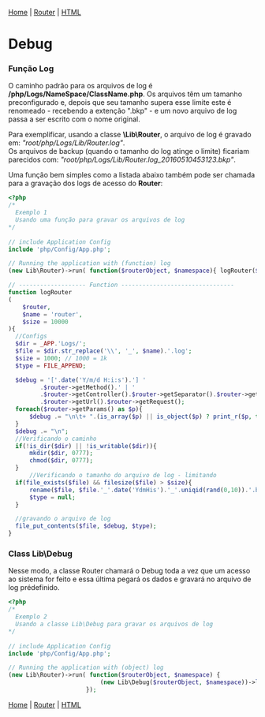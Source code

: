 [Home](https://github.com/sexcod/Tiga/tree/master/php/Lib/Doc/README.md)
 | [Router](https://github.com/sexcod/Tiga/tree/master/php/Lib/Doc/router.md)
 | [HTML](https://github.com/sexcod/Tiga/tree/master/php/Lib/Doc/html.md)


# Debug

### Função Log        
O caminho padrão para os arquivos de log é **/php/Logs/NameSpace/ClassName.php**. Os arquivos têm um tamanho preconfigurado e, depois que seu tamanho supera esse limite este é renomeado - recebendo a extenção ".bkp" - e um novo arquivo de log passa a ser escrito com o nome original.

Para exemplificar, usando a classe **\Lib\Router**, o arquivo de log é gravado em: *"root/php/Logs/Lib/Router.log"*.    
Os arquivos de backup (quando o tamanho do log atinge o limite) ficariam parecidos com: *"root/php/Logs/Lib/Router.log_20160510453123.bkp"*.

Uma função bem simples como a listada abaixo também pode ser chamada para a gravação dos logs de acesso do **Router**:

```php
<?php
/*    
  Exemplo 1   
  Usando uma função para gravar os arquivos de log    
*/   
  
// include Application Config
include 'php/Config/App.php';

// Running the application with (function) log
(new Lib\Router)->run( function($routerObject, $namespace){ logRouter($routerObject, $namespace); } );

// ------------------- Function --------------------------------
function logRouter    
(   
	$router,    
	$name = 'router',     
	$size = 10000   
){    
  //Configs
  $dir = _APP.'Logs/';
  $file = $dir.str_replace('\\', '_', $name).'.log';
  $size = 1000; // 1000 = 1k
  $type = FILE_APPEND;

  $debug = '['.date('Y/m/d H:i:s').'] '
		 .$router->getMethod().' | '
		 .$router->getController().$router->getSeparator().$router->getAction().' | '
		 .$router->getUrl().$router->getRequest();
  foreach($router->getParams() as $p){
	  $debug .= "\n\t+ ".(is_array($p) || is_object($p) ? print_r($p, true) : $p);
  }
  $debug .= "\n";
  //Verificando o caminho
  if(!is_dir($dir) || !is_writable($dir)){
	  mkdir($dir, 0777);
	  chmod($dir, 0777);
  }
	  //Verificando o tamanho do arquivo de log - limitando
  if(file_exists($file) && filesize($file) > $size){
	  rename($file, $file.'_'.date('YdmHis').'_'.uniqid(rand(0,10)).'.bkp');
	  $type = null;
  }

  //gravando o arquivo de log
  file_put_contents($file, $debug, $type);
}   
```   

### Class Lib\Debug   
Nesse modo, a classe Router chamará o Debug toda a vez que um acesso ao sistema for feito e essa última pegará os dados e gravará no arquivo de log prédefinido.

```php
<?php
/*    
  Exemplo 2   
  Usando a classe Lib\Debug para gravar os arquivos de log    
*/  
  
// include Application Config
include 'php/Config/App.php';

// Running the application with (object) log
(new Lib\Router)->run( function($routerObject, $namespace) {
                          (new Lib\Debug($routerObject, $namespace))->log(); 
                      });    
``` 


[Home](https://github.com/sexcod/Tiga/tree/master/php/Lib/Doc/README.md)
 | [Router](https://github.com/sexcod/Tiga/tree/master/php/Lib/Doc/router.md)
 | [HTML](https://github.com/sexcod/Tiga/tree/master/php/Lib/Doc/html.md)
